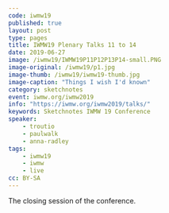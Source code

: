 ```yaml
---
code: iwmw19
published: true
layout: post
type: pages
title: IWMW19 Plenary Talks 11 to 14
date: 2019-06-27
image: /iwmw19/IWMW19P11P12P13P14-small.PNG
image-original: /iwmw19/p1.jpg
image-thumb: /iwmw19/iwmw19-thumb.jpg
image-caption: "Things I wish I'd known"
category: sketchnotes
event: iwmw.org/iwmw2019
info: "https://iwmw.org/iwmw2019/talks/"
keywords: Sketchnotes IWMW 19 Conference
speaker:
    - troutio
    - paulwalk
    - anna-radley
tags:
    - iwmw19
    - iwmw
    - live
cc: BY-SA
---
```

The closing session of the conference.
